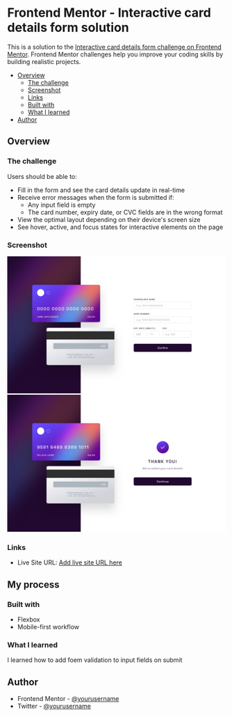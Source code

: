# Frontend Mentor - Interactive card details form solution

This is a solution to the [Interactive card details form challenge on Frontend Mentor](https://www.frontendmentor.io/challenges/interactive-card-details-form-XpS8cKZDWw). Frontend Mentor challenges help you improve your coding skills by building realistic projects. 

- [Overview](#overview)
  - [The challenge](#the-challenge)
  - [Screenshot](#screenshot)
  - [Links](#links)
  - [Built with](#built-with)
  - [What I learned](#what-i-learned)
- [Author](#author)

## Overview

### The challenge

Users should be able to:

- Fill in the form and see the card details update in real-time
- Receive error messages when the form is submitted if:
  - Any input field is empty
  - The card number, expiry date, or CVC fields are in the wrong format
- View the optimal layout depending on their device's screen size
- See hover, active, and focus states for interactive elements on the page

### Screenshot

![](/design/desktop-design.jpg)
![](/design/complete-state-desktop.jpg)

### Links
- Live Site URL: [Add live site URL here](https://your-live-site-url.com)

## My process

### Built with
- Flexbox
- Mobile-first workflow

### What I learned
I learned how to add foem validation to input fields on submit


## Author
- Frontend Mentor - [@yourusername](https://www.frontendmentor.io/profile/YusufsDesigns)
- Twitter - [@yourusername](https://www.twitter.com/yusuf_Designs)
